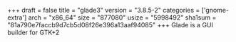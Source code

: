 +++
draft = false
title = "glade3"
version = "3.8.5-2"
categories = ['gnome-extra']
arch = "x86_64"
size = "877080"
usize = "5998492"
sha1sum = "81a790e7faccb9d7cb5d08f26e396a13aaf94085"
+++
Glade is a GUI builder for GTK+2